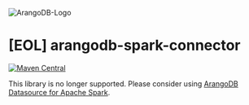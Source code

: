 ![ArangoDB-Logo](https://www.arangodb.com/docs/assets/arangodb_logo_2016_inverted.png)

# [EOL] arangodb-spark-connector

[![Maven Central](https://maven-badges.herokuapp.com/maven-central/com.arangodb/arangodb-spark-connector_2.12/badge.svg)](https://maven-badges.herokuapp.com/maven-central/com.arangodb/arangodb-spark-connector_2.12)

This library is no longer supported. Please consider using [ArangoDB Datasource for Apache Spark](https://github.com/arangodb/arangodb-spark-datasource).
